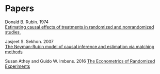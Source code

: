 # Papers

Donald B. Rubin. 1974
<br>
[Estimating causal effects of treatments in randomized and nonrandomized studies.](rubin-1974.pdf)

Jasjeet S. Sekhon. 2007
<br>
[The Neyman-Rubin model of causal inference and estimation via matching methods](sekhon-2007.pdf)

Susan Athey and Guido W. Imbens. 2016
[The Econometrics of Randomized Experiments](https://arxiv.org/pdf/1607.00698.pdf)